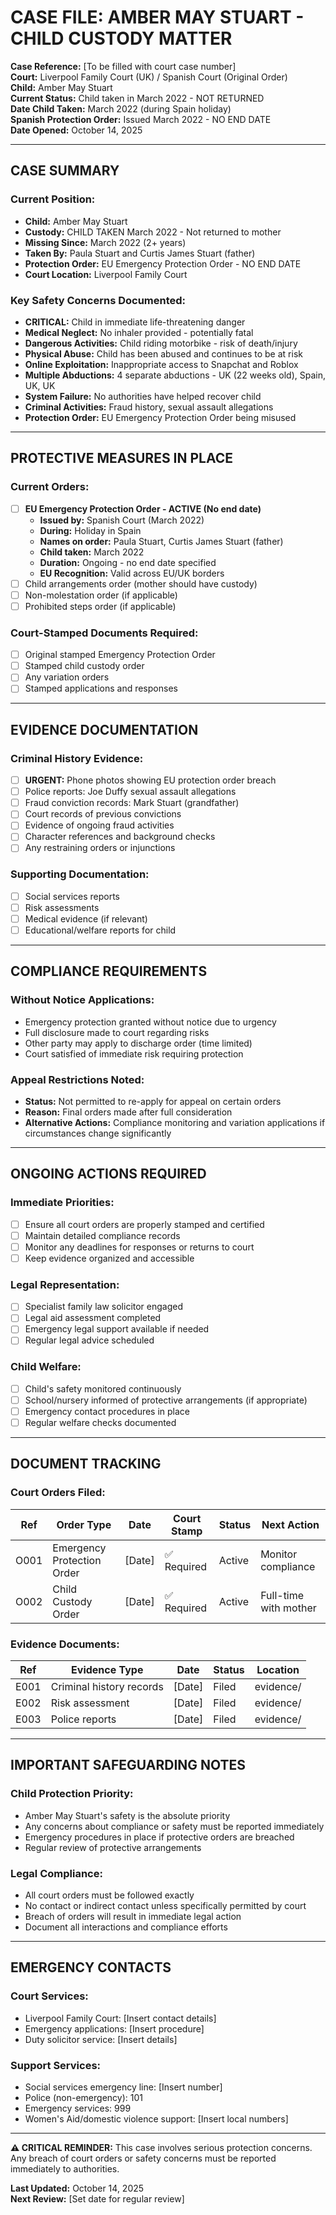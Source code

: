 # CASE FILE: AMBER MAY STUART - CHILD CUSTODY MATTER

**Case Reference:** [To be filled with court case number]  
**Court:** Liverpool Family Court (UK) / Spanish Court (Original Order)  
**Child:** Amber May Stuart  
**Current Status:** Child taken in March 2022 - NOT RETURNED  
**Date Child Taken:** March 2022 (during Spain holiday)  
**Spanish Protection Order:** Issued March 2022 - NO END DATE  
**Date Opened:** October 14, 2025  

---

## CASE SUMMARY

### Current Position:
- **Child:** Amber May Stuart
- **Custody:** CHILD TAKEN March 2022 - Not returned to mother
- **Missing Since:** March 2022 (2+ years)
- **Taken By:** Paula Stuart and Curtis James Stuart (father)
- **Protection Order:** EU Emergency Protection Order - NO END DATE
- **Court Location:** Liverpool Family Court

### Key Safety Concerns Documented:
- **CRITICAL:** Child in immediate life-threatening danger
- **Medical Neglect:** No inhaler provided - potentially fatal
- **Dangerous Activities:** Child riding motorbike - risk of death/injury
- **Physical Abuse:** Child has been abused and continues to be at risk
- **Online Exploitation:** Inappropriate access to Snapchat and Roblox
- **Multiple Abductions:** 4 separate abductions - UK (22 weeks old), Spain, UK, UK
- **System Failure:** No authorities have helped recover child
- **Criminal Activities:** Fraud history, sexual assault allegations
- **Protection Order:** EU Emergency Protection Order being misused

---

## PROTECTIVE MEASURES IN PLACE

### Current Orders:
- [ ] **EU Emergency Protection Order - ACTIVE (No end date)**
  - **Issued by:** Spanish Court (March 2022)
  - **During:** Holiday in Spain
  - **Names on order:** Paula Stuart, Curtis James Stuart (father)
  - **Child taken:** March 2022
  - **Duration:** Ongoing - no end date specified
  - **EU Recognition:** Valid across EU/UK borders
- [ ] Child arrangements order (mother should have custody)
- [ ] Non-molestation order (if applicable)
- [ ] Prohibited steps order (if applicable)

### Court-Stamped Documents Required:
- [ ] Original stamped Emergency Protection Order
- [ ] Stamped child custody order
- [ ] Any variation orders
- [ ] Stamped applications and responses

---

## EVIDENCE DOCUMENTATION

### Criminal History Evidence:
- [ ] **URGENT:** Phone photos showing EU protection order breach
- [ ] Police reports: Joe Duffy sexual assault allegations
- [ ] Fraud conviction records: Mark Stuart (grandfather)
- [ ] Court records of previous convictions
- [ ] Evidence of ongoing fraud activities
- [ ] Character references and background checks
- [ ] Any restraining orders or injunctions

### Supporting Documentation:
- [ ] Social services reports
- [ ] Risk assessments
- [ ] Medical evidence (if relevant)
- [ ] Educational/welfare reports for child

---

## COMPLIANCE REQUIREMENTS

### Without Notice Applications:
- Emergency protection granted without notice due to urgency
- Full disclosure made to court regarding risks
- Other party may apply to discharge order (time limited)
- Court satisfied of immediate risk requiring protection

### Appeal Restrictions Noted:
- **Status:** Not permitted to re-apply for appeal on certain orders
- **Reason:** Final orders made after full consideration
- **Alternative Actions:** Compliance monitoring and variation applications if circumstances change significantly

---

## ONGOING ACTIONS REQUIRED

### Immediate Priorities:
- [ ] Ensure all court orders are properly stamped and certified
- [ ] Maintain detailed compliance records
- [ ] Monitor any deadlines for responses or returns to court
- [ ] Keep evidence organized and accessible

### Legal Representation:
- [ ] Specialist family law solicitor engaged
- [ ] Legal aid assessment completed
- [ ] Emergency legal support available if needed
- [ ] Regular legal advice scheduled

### Child Welfare:
- [ ] Child's safety monitored continuously
- [ ] School/nursery informed of protective arrangements (if appropriate)
- [ ] Emergency contact procedures in place
- [ ] Regular welfare checks documented

---

## DOCUMENT TRACKING

### Court Orders Filed:
| Ref | Order Type | Date | Court Stamp | Status | Next Action |
|-----|------------|------|-------------|---------|-------------|
| O001 | Emergency Protection Order | [Date] | ✅ Required | Active | Monitor compliance |
| O002 | Child Custody Order | [Date] | ✅ Required | Active | Full-time with mother |

### Evidence Documents:
| Ref | Evidence Type | Date | Status | Location |
|-----|---------------|------|---------|----------|
| E001 | Criminal history records | [Date] | Filed | evidence/ |
| E002 | Risk assessment | [Date] | Filed | evidence/ |
| E003 | Police reports | [Date] | Filed | evidence/ |

---

## IMPORTANT SAFEGUARDING NOTES

### Child Protection Priority:
- Amber May Stuart's safety is the absolute priority
- Any concerns about compliance or safety must be reported immediately
- Emergency procedures in place if protective orders are breached
- Regular review of protective arrangements

### Legal Compliance:
- All court orders must be followed exactly
- No contact or indirect contact unless specifically permitted by court
- Breach of orders will result in immediate legal action
- Document all interactions and compliance efforts

---

## EMERGENCY CONTACTS

### Court Services:
- Liverpool Family Court: [Insert contact details]
- Emergency applications: [Insert procedure]
- Duty solicitor service: [Insert details]

### Support Services:
- Social services emergency line: [Insert number]
- Police (non-emergency): 101
- Emergency services: 999
- Women's Aid/domestic violence support: [Insert local numbers]

---

**⚠️ CRITICAL REMINDER:** This case involves serious protection concerns. Any breach of court orders or safety concerns must be reported immediately to authorities.

**Last Updated:** October 14, 2025  
**Next Review:** [Set date for regular review]
